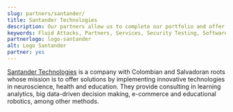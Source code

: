 ```yaml
---
slug: partners/santander/
title: Santander Technologies
description: Our partners allow us to complete our portfolio and offer better security testing services. Get to know them and become one of them.
keywords: Fluid Attacks, Partners, Services, Security Testing, Software Development, Pentesting, Ethical Hacking
partnerlogo: logo-santander
alt: Logo Santander
partner: yes
---
```


[Santander Technologies](https://www.santandertech.page/)
is a company with Colombian and Salvadoran roots
whose mission is to offer solutions
by implementing innovative technologies in neuroscience,
health and education.
They provide consulting in learning analytics,
big data-driven decision making,
e-commerce and educational robotics,
among other methods.
